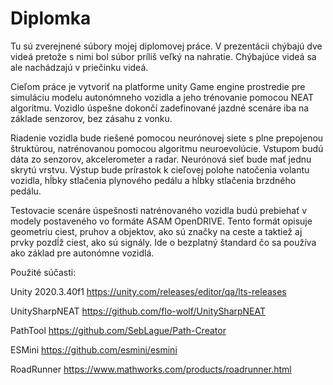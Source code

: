 # Diplomka
Tu sú zverejnené súbory mojej diplomovej práce.
V prezentácii chýbajú dve videá pretože s nimi bol súbor príliš veľký na nahratie.
Chýbajúce videá sa ale nachádzajú v priečinku videá.

Cieľom práce je vytvoriť na platforme unity Game engine prostredie pre simuláciu modelu
autonómneho vozidla a jeho trénovanie pomocou NEAT algoritmu. Vozidlo úspešne
dokončí zadefinované jazdné scenáre iba na základe senzorov, bez zásahu z vonku.

Riadenie vozidla bude riešené pomocou neurónovej siete s plne prepojenou štruktúrou,
natrénovanou pomocou algoritmu neuroevolúcie. Vstupom budú dáta zo senzorov,
akcelerometer a radar. Neurónová sieť bude mať jednu skrytú vrstvu. Výstup bude
prírastok k cieľovej polohe natočenia volantu vozidla, hĺbky stlačenia plynového pedálu a
hĺbky stlačenia brzdného pedálu.

Testovacie scenáre úspešnosti natrénovaného vozidla budú prebiehať v modely
postaveného vo formáte ASAM OpenDRIVE. Tento formát opisuje geometriu ciest, pruhov
a objektov, ako sú značky na ceste a taktiež aj prvky pozdĺž ciest, ako sú signály. Ide
o bezplatný štandard čo sa používa ako základ pre autonómne vozidlá.

Použité súčasti:

Unity 2020.3.40f1	    https://unity.com/releases/editor/qa/lts-releases

UnitySharpNEAT	      https://github.com/flo-wolf/UnitySharpNEAT

PathTool		          https://github.com/SebLague/Path-Creator

ESMini		            https://github.com/esmini/esmini

RoadRunner		        https://www.mathworks.com/products/roadrunner.html

